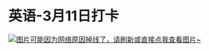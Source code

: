 # 英语-3月11日打卡

[![图片可能因为网络原因掉线了，请刷新或直接点我查看图片~](https://cdn.jsdelivr.net/gh/ylsislove/image-home/test/20210312204256.jpg)](https://cdn.jsdelivr.net/gh/ylsislove/image-home/test/20210312204256.jpg)
